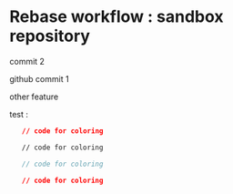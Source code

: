 # Rebase workflow : sandbox repository

commit 2

github commit 1

other feature


test :

```json
   // code for coloring
```
```html
   // code for coloring
```
```js
   // code for coloring
```
```css
   // code for coloring
```
